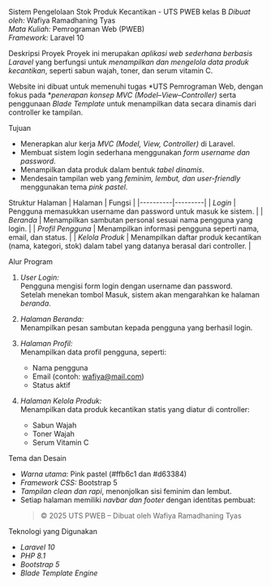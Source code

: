Sistem Pengelolaan Stok Produk Kecantikan - UTS PWEB kelas B
*Dibuat oleh:* Wafiya Ramadhaning Tyas  
*Mata Kuliah:* Pemrograman Web (PWEB)  
*Framework:* Laravel 10  


Deskripsi Proyek
Proyek ini merupakan *aplikasi web sederhana berbasis Laravel* yang berfungsi untuk *menampilkan dan mengelola data produk kecantikan*, seperti sabun wajah, toner, dan serum vitamin C.

Website ini dibuat untuk memenuhi tugas *UTS Pemrograman Web, dengan fokus pada **penerapan konsep MVC (Model–View–Controller)* serta penggunaan *Blade Template* untuk menampilkan data secara dinamis dari controller ke tampilan.

Tujuan
- Menerapkan alur kerja *MVC (Model, View, Controller)* di Laravel.
- Membuat sistem login sederhana menggunakan *form username dan password*.
- Menampilkan data produk dalam bentuk *tabel dinamis*.
- Mendesain tampilan web yang *feminim, lembut, dan user-friendly* menggunakan tema *pink pastel*.


Struktur Halaman
| Halaman | Fungsi |
|----------|---------|
| *Login* | Pengguna memasukkan username dan password untuk masuk ke sistem. |
| *Beranda* | Menampilkan sambutan personal sesuai nama pengguna yang login. |
| *Profil Pengguna* | Menampilkan informasi pengguna seperti nama, email, dan status. |
| *Kelola Produk* | Menampilkan daftar produk kecantikan (nama, kategori, stok) dalam tabel yang datanya berasal dari controller. |


Alur Program
1. *User Login:*  
   Pengguna mengisi form login dengan username dan password.  
   Setelah menekan tombol Masuk, sistem akan mengarahkan ke halaman *beranda*.

2. *Halaman Beranda:*  
   Menampilkan pesan sambutan kepada pengguna yang berhasil login.

3. *Halaman Profil:*  
   Menampilkan data profil pengguna, seperti:
   - Nama pengguna  
   - Email (contoh: wafiya@mail.com)  
   - Status aktif  

4. *Halaman Kelola Produk:*  
   Menampilkan data produk kecantikan statis yang diatur di controller:  
   - Sabun Wajah  
   - Toner Wajah  
   - Serum Vitamin C  


Tema dan Desain
- *Warna utama:* Pink pastel (#ffb6c1 dan #d63384)
- *Framework CSS:* Bootstrap 5  
- *Tampilan clean dan rapi*, menonjolkan sisi feminim dan lembut.
- Setiap halaman memiliki *navbar dan footer* dengan identitas pembuat:
  > © 2025 UTS PWEB – Dibuat oleh Wafiya Ramadhaning Tyas


Teknologi yang Digunakan
- *Laravel 10*
- *PHP 8.1*
- *Bootstrap 5*
- *Blade Template Engine*
